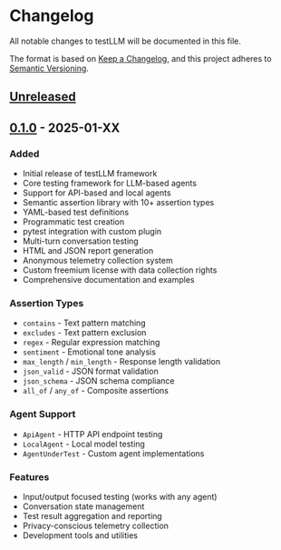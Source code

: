 # Changelog

All notable changes to testLLM will be documented in this file.

The format is based on [Keep a Changelog](https://keepachangelog.com/en/1.0.0/),
and this project adheres to [Semantic Versioning](https://semver.org/spec/v2.0.0.html).

## [Unreleased]

## [0.1.0] - 2025-01-XX

### Added
- Initial release of testLLM framework
- Core testing framework for LLM-based agents
- Support for API-based and local agents
- Semantic assertion library with 10+ assertion types
- YAML-based test definitions
- Programmatic test creation
- pytest integration with custom plugin
- Multi-turn conversation testing
- HTML and JSON report generation
- Anonymous telemetry collection system
- Custom freemium license with data collection rights
- Comprehensive documentation and examples

### Assertion Types
- `contains` - Text pattern matching
- `excludes` - Text pattern exclusion
- `regex` - Regular expression matching
- `sentiment` - Emotional tone analysis
- `max_length` / `min_length` - Response length validation
- `json_valid` - JSON format validation
- `json_schema` - JSON schema compliance
- `all_of` / `any_of` - Composite assertions

### Agent Support
- `ApiAgent` - HTTP API endpoint testing
- `LocalAgent` - Local model testing
- `AgentUnderTest` - Custom agent implementations

### Features
- Input/output focused testing (works with any agent)
- Conversation state management
- Test result aggregation and reporting
- Privacy-conscious telemetry collection
- Development tools and utilities

[Unreleased]: [YOUR_GITHUB_URL]/compare/v0.1.0...HEAD
[0.1.0]: [YOUR_GITHUB_URL]/releases/tag/v0.1.0